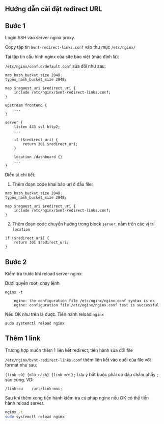 ## Hướng dẫn cài đặt redirect URL

## Bước 1

Login SSH vào server nginx proxy.

Copy tập tin `bvnt-redirect-links.conf` vào thư mục `/etc/nginx/`


Tại tập tin cấu hình nginx của site bảo việt (mặc định là):

`/etc/nginx/conf.d/default.conf` sửa đổi như sau:


```nginx
map_hash_bucket_size 2048;
types_hash_bucket_size 2048;

map $request_uri $redirect_uri {
    include /etc/nginx/bvnt-redirect-links.conf;
}

upstream frontend {
    ...
}

server {
    listen 443 ssl http2;
    ...

    if ($redirect_uri) {
        return 301 $redirect_uri;
    }

    location /dashboard {}
    ...
}

```

Diễn tả chi tiết:

1. Thêm đoạn code khai báo url ở đầu file:

```nginx
map_hash_bucket_size 2048;
types_hash_bucket_size 2048;

map $request_uri $redirect_uri {
    include /etc/nginx/bvnt-redirect-links.conf;
}
```

2. Thêm đoạn code chuyển hướng trong block `server`, nằm trên các vị trí `location`

```nginx 
if ($redirect_uri) {
    return 301 $redirect_uri;
}
```

## Bước 2

Kiểm tra trước khi reload server nginx:

Dưới quyền root, chạy lệnh

```
nginx -t

    nginx: the configuration file /etc/nginx/nginx.conf syntax is ok
    nginx: configuration file /etc/nginx/nginx.conf test is successful
```

Nếu OK như trên là được. Tiến hành reload `nginx`


```
sudo systemctl reload nginx
```

## Thêm 1 link

Trường hợp muốn thêm 1 liên kết redirect, tiến hành sửa đổi file 

`/etc/nginx/bvnt-redirect-links.conf` thêm liên kết vào cuối của file
với format như sau:


`{link cũ} {dấu cách} {link mới};` Lưu ý bắt buộc phải có dấu chấm phẩy `;` sau cùng. VD:

```nginx
/link-cu    /url/link-moi;
```

Sau khi thêm xong tiến hành kiểm tra cú pháp nginx nếu OK có thể tiến hành 
reload server.


```bash
nginx -t
sudo systemctl reload nginx
```
